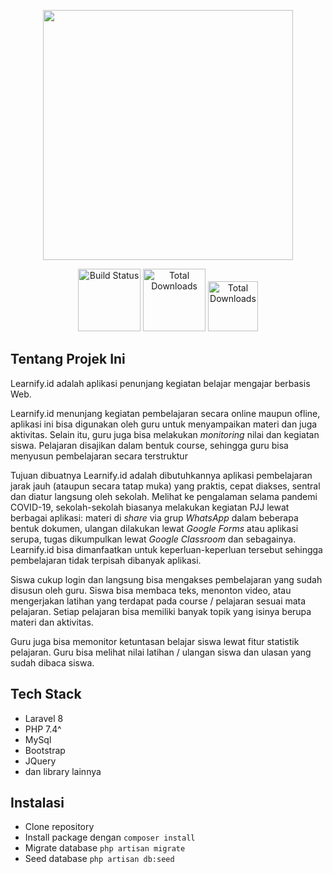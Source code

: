 <p align="center"><a href="http://smk.kemdikbud.go.id/sakssi-2021" target="_blank"><img src="http://smk.kemdikbud.go.id//sakssi2021/img/logo%20SAKKSI.png" width="400"></a></p>

<p align="center">
<a href="http://smk.kemdikbud.go.id/"><img src="http://smk.kemdikbud.go.id/_next/static/images/logo-smk-bisa-hitam-e95c4fa03ad089f90b70763d6ad2d805.svg" width="100" alt="Build Status"></a>
<a href="http://smk.kemdikbud.go.id/"><img src="http://smk.kemdikbud.go.id/uploads/images/assets/1605795932835_09a9f9ba-d522-4bd3-bc18-8ea2e683073f.svg" width="100"  alt="Total Downloads"></a>
<a href="http://smk.kemdikbud.go.id/"><img src="https://scontent.fcgk4-5.fna.fbcdn.net/v/t1.6435-9/201885111_10157967303166746_2816217612350219120_n.png?_nc_cat=111&ccb=1-5&_nc_sid=09cbfe&_nc_eui2=AeEN0ITkUY5q7XJavbarXqd6XwHckKfGqmpfAdyQp8aqavW4KsQUE0x4iWB_qZKd7DcScnlVxwN_RG_lINk_JLG1&_nc_ohc=ZgC0smYgzl0AX8MD-w-&tn=MEFENsESs66icTgM&_nc_ht=scontent.fcgk4-5.fna&oh=68a7864ef1e036a67db957e9d592f331&oe=61DA22D6" width="80"  alt="Total Downloads"></a>
</p>

## Tentang Projek Ini

Learnify.id adalah aplikasi penunjang kegiatan belajar mengajar berbasis Web. 

Learnify.id menunjang kegiatan pembelajaran secara online maupun ofline, aplikasi ini bisa digunakan oleh guru untuk menyampaikan materi dan juga aktivitas. Selain itu, guru juga bisa melakukan *monitoring* nilai dan kegiatan siswa. Pelajaran disajikan dalam bentuk course, sehingga guru bisa menyusun pembelajaran secara terstruktur

Tujuan dibuatnya Learnify.id adalah dibutuhkannya aplikasi pembelajaran jarak jauh (ataupun secara tatap muka) yang praktis, cepat diakses, sentral dan diatur langsung oleh sekolah. Melihat ke pengalaman selama pandemi COVID-19, sekolah-sekolah biasanya melakukan kegiatan PJJ lewat berbagai aplikasi: materi di *share* via grup *WhatsApp* dalam beberapa bentuk dokumen, ulangan dilakukan lewat *Google Forms* atau aplikasi serupa, tugas dikumpulkan lewat *Google Classroom* dan sebagainya. Learnify.id bisa dimanfaatkan untuk keperluan-keperluan tersebut sehingga pembelajaran tidak terpisah dibanyak aplikasi.

Siswa cukup login dan langsung bisa mengakses pembelajaran yang sudah disusun oleh guru. Siswa bisa membaca teks, menonton video, atau mengerjakan latihan yang terdapat pada course / pelajaran sesuai mata pelajaran. Setiap pelajaran bisa memiliki banyak topik yang isinya berupa materi dan aktivitas.

Guru juga bisa memonitor ketuntasan belajar siswa lewat fitur statistik pelajaran. Guru bisa melihat nilai latihan / ulangan siswa dan ulasan yang sudah dibaca siswa.

## Tech Stack
- Laravel 8
- PHP 7.4^
- MySql
- Bootstrap
- JQuery
- dan library lainnya

## Instalasi
- Clone repository
- Install package dengan ```composer install```
- Migrate database ```php artisan migrate```
- Seed database ```php artisan db:seed```
